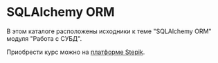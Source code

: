 # SQLAlchemy ORM

В этом каталоге расположены исходники к теме "SQLAlchemy ORM" модуля "Работа с СУБД".

Приобрести курс можно на [платформе Stepik](https://stepik.org/a/153850?utm_source=course-github&utm_medium=readme&utm_campaign=sqlalchemy-orm).
